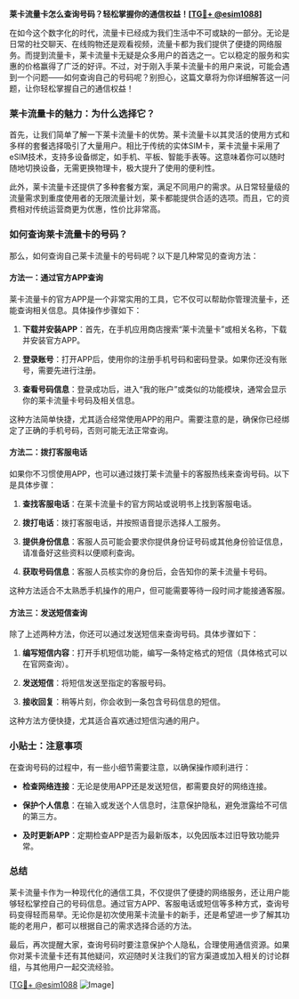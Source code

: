 **莱卡流量卡怎么查询号码？轻松掌握你的通信权益！[[TG💪+ @esim1088](https://t.me/s/esim1088)]**

在如今这个数字化的时代，流量卡已经成为我们生活中不可或缺的一部分。无论是日常的社交聊天、在线购物还是观看视频，流量卡都为我们提供了便捷的网络服务。而提到流量卡，莱卡流量卡无疑是众多用户的首选之一。它以稳定的服务和实惠的价格赢得了广泛的好评。不过，对于刚入手莱卡流量卡的用户来说，可能会遇到一个问题——如何查询自己的号码呢？别担心，这篇文章将为你详细解答这一问题，让你轻松掌握自己的通信权益！

### 莱卡流量卡的魅力：为什么选择它？

首先，让我们简单了解一下莱卡流量卡的优势。莱卡流量卡以其灵活的使用方式和多样的套餐选择吸引了大量用户。相比于传统的实体SIM卡，莱卡流量卡采用了eSIM技术，支持多设备绑定，如手机、平板、智能手表等。这意味着你可以随时随地切换设备，无需更换物理卡，极大提升了使用的便利性。

此外，莱卡流量卡还提供了多种套餐方案，满足不同用户的需求。从日常轻量级的流量需求到重度使用者的无限流量计划，莱卡都能提供合适的选项。而且，它的资费相对传统运营商更为优惠，性价比非常高。

### 如何查询莱卡流量卡的号码？

那么，如何查询自己莱卡流量卡的号码呢？以下是几种常见的查询方法：

#### 方法一：通过官方APP查询

莱卡流量卡的官方APP是一个非常实用的工具，它不仅可以帮助你管理流量卡，还能查询相关信息。具体操作步骤如下：

1. **下载并安装APP**：首先，在手机应用商店搜索“莱卡流量卡”或相关名称，下载并安装官方APP。
   
2. **登录账号**：打开APP后，使用你的注册手机号码和密码登录。如果你还没有账号，需要先进行注册。

3. **查看号码信息**：登录成功后，进入“我的账户”或类似的功能模块，通常会显示你的莱卡流量卡号码及相关信息。

这种方法简单快捷，尤其适合经常使用APP的用户。需要注意的是，确保你已经绑定了正确的手机号码，否则可能无法正常查询。

#### 方法二：拨打客服电话

如果你不习惯使用APP，也可以通过拨打莱卡流量卡的客服热线来查询号码。以下是具体步骤：

1. **查找客服电话**：在莱卡流量卡的官方网站或说明书上找到客服电话。

2. **拨打电话**：拨打客服电话，并按照语音提示选择人工服务。

3. **提供身份信息**：客服人员可能会要求你提供身份证号码或其他身份验证信息，请准备好这些资料以便顺利查询。

4. **获取号码信息**：客服人员核实你的身份后，会告知你的莱卡流量卡号码。

这种方法适合不太熟悉手机操作的用户，但可能需要等待一段时间才能接通客服。

#### 方法三：发送短信查询

除了上述两种方法，你还可以通过发送短信来查询号码。具体步骤如下：

1. **编写短信内容**：打开手机短信功能，编写一条特定格式的短信（具体格式可以在官网查询）。

2. **发送短信**：将短信发送至指定的客服号码。

3. **接收回复**：稍等片刻，你会收到一条包含号码信息的短信。

这种方法方便快捷，尤其适合喜欢通过短信沟通的用户。

### 小贴士：注意事项

在查询号码的过程中，有一些小细节需要注意，以确保操作顺利进行：

- **检查网络连接**：无论是使用APP还是发送短信，都需要良好的网络连接。
  
- **保护个人信息**：在输入或发送个人信息时，注意保护隐私，避免泄露给不可信的第三方。

- **及时更新APP**：定期检查APP是否为最新版本，以免因版本过旧导致功能异常。

### 总结

莱卡流量卡作为一种现代化的通信工具，不仅提供了便捷的网络服务，还让用户能够轻松掌控自己的号码信息。通过官方APP、客服电话或短信等多种方式，查询号码变得轻而易举。无论你是初次使用莱卡流量卡的新手，还是希望进一步了解其功能的老用户，都可以根据自己的需求选择合适的方法。

最后，再次提醒大家，查询号码时要注意保护个人隐私，合理使用通信资源。如果你对莱卡流量卡还有其他疑问，欢迎随时关注我们的官方渠道或加入相关的讨论群组，与其他用户一起交流经验。

[[TG💪+ @esim1088](https://t.me/s/esim1088) ![Image](https://i.postimg.cc/4NQfJmqS/Snipaste-2025-05-13-00-14-12.png)]